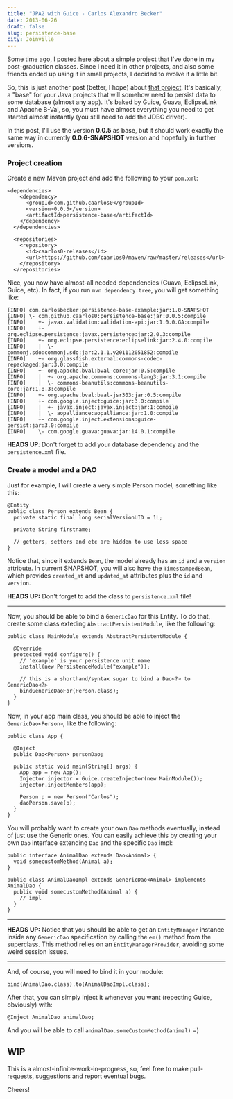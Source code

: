```yaml
---
title: "JPA2 with Guice - Carlos Alexandro Becker"
date: 2013-06-26
draft: false
slug: persistence-base
city: Joinville
---
```


Some time ago, I [posted here](https://carlosbecker.com/posts/modular-persistence/) about a simple project that I've done in my post-graduation classes. Since I need it in other projects, and also some friends ended up using it in small projects, I decided to evolve it a little bit.

So, this is just another post (better, I hope) about [that project](https://github.com/caarlos0/persistence-base). It's basically, a "base" for your Java projects that will somehow need to persist data to some database (almost any app). It's baked by Guice, Guava, EclipseLink and Apache B-Val, so, you must have almost everything you need to get started almost instantly (you still need to add the JDBC driver).

In this post, I'll use the version **0.0.5** as base, but it should work exactly the same way in currently **0.0.6-SNAPSHOT** version and hopefully in further versions.

### Project creation

Create a new Maven project and add the following to your `pom.xml`:

```
<dependencies>
    <dependency>
      <groupId>com.github.caarlos0</groupId>
      <version>0.0.5</version>
      <artifactId>persistence-base</artifactId>
    </dependency>
  </dependencies>

  <repositories>
    <repository>
      <id>caarlos0-releases</id>
      <url>https://github.com/caarlos0/maven/raw/master/releases</url>
    </repository>
  </repositories>
```

Nice, you now have almost-all needed dependencies (Guava, EclipseLink, Guice, etc). In fact, if you run `mvn dependency:tree`, you will get something like:

```
[INFO] com.carlosbecker:persistence-base-example:jar:1.0-SNAPSHOT
[INFO] \- com.github.caarlos0:persistence-base:jar:0.0.5:compile
[INFO]    +- javax.validation:validation-api:jar:1.0.0.GA:compile
[INFO]    +- org.eclipse.persistence:javax.persistence:jar:2.0.3:compile
[INFO]    +- org.eclipse.persistence:eclipselink:jar:2.4.0:compile
[INFO]    |  \- commonj.sdo:commonj.sdo:jar:2.1.1.v201112051852:compile
[INFO]    +- org.glassfish.external:commons-codec-repackaged:jar:3.0:compile
[INFO]    +- org.apache.bval:bval-core:jar:0.5:compile
[INFO]    |  +- org.apache.commons:commons-lang3:jar:3.1:compile
[INFO]    |  \- commons-beanutils:commons-beanutils-core:jar:1.8.3:compile
[INFO]    +- org.apache.bval:bval-jsr303:jar:0.5:compile
[INFO]    +- com.google.inject:guice:jar:3.0:compile
[INFO]    |  +- javax.inject:javax.inject:jar:1:compile
[INFO]    |  \- aopalliance:aopalliance:jar:1.0:compile
[INFO]    +- com.google.inject.extensions:guice-persist:jar:3.0:compile
[INFO]    \- com.google.guava:guava:jar:14.0.1:compile
```

**HEADS UP**: Don't forget to add your database dependency and the `persistence.xml` file.

### Create a model and a DAO

Just for example, I will create a very simple Person model, something like this:

```
@Entity
public class Person extends Bean {
  private static final long serialVersionUID = 1L;

  private String firstname;

  // getters, setters and etc are hidden to use less space
}
```

Notice that, since it extends `Bean`, the model already has an `id` and a `version` attribute. In current SNAPSHOT, you will also have the `TimestampedBean`, which provides `created_at` and `updated_at` attributes plus the `id` and `version`.

<!--more-->

**HEADS UP:** Don't forget to add the class to `persistence.xml` file!

---

Now, you should be able to bind a `GenericDao` for this Entity. To do that, create some class exteding `AbstractPersistentModule`, like the following:

```
public class MainModule extends AbstractPersistentModule {

  @Override
  protected void configure() {
    // 'example' is your persistence unit name
    install(new PersistenceModule("example"));

    // this is a shorthand/syntax sugar to bind a Dao<?> to GenericDao<?>
    bindGenericDaoFor(Person.class);
  }
}
```

Now, in your app main class, you should be able to inject the `GenericDao<Person>`, like the following:

```
public class App {

  @Inject
  public Dao<Person> personDao;

  public static void main(String[] args) {
    App app = new App();
    Injector injector = Guice.createInjector(new MainModule());
    injector.injectMembers(app);

    Person p = new Person("Carlos");
    daoPerson.save(p);
  }
}
```

You will probably want to create your own `Dao` methods eventually, instead of just use the Generic ones. You can easily achieve this by creating your own `Dao` interface extending `Dao` and the specific `Dao` impl:

```
public interface AnimalDao extends Dao<Animal> {
  void somecustomMethod(Animal a);
}

public class AnimalDaoImpl extends GenericDao<Animal> implements AnimalDao {
  public void somecustomMethod(Animal a) {
    // impl
  }
}
```

---

**HEADS UP:** Notice that you should be able to get an `EntityManager` instance inside any `GenericDao` specification by calling the `em()` method from the superclass. This method relies on an `EntityManagerProvider`, avoiding some weird session issues.

---

And, of course, you will need to bind it in your module:

```
bind(AnimalDao.class).to(AnimalDaoImpl.class);
```

After that, you can simply inject it whenever you want (repecting Guice, obviously) with:

```
@Inject AnimalDao animalDao;
```

And you will be able to call `animalDao.someCustomMethod(animal)` =)

## WIP

This is a almost-infinite-work-in-progress, so, feel free to make pull-requests, suggestions and report eventual bugs.

Cheers!
